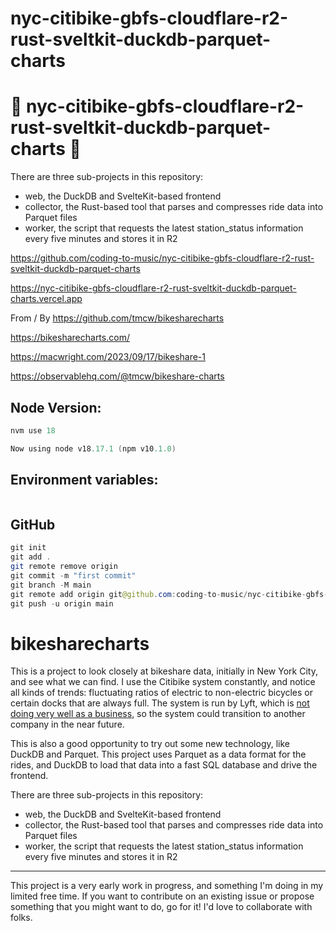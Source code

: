 # nyc-citibike-gbfs-cloudflare-r2-rust-sveltkit-duckdb-parquet-charts

# 🚀 nyc-citibike-gbfs-cloudflare-r2-rust-sveltkit-duckdb-parquet-charts 🚀

There are three sub-projects in this repository:

- web, the DuckDB and SvelteKit-based frontend
- collector, the Rust-based tool that parses and compresses ride data into Parquet files
- worker, the script that requests the latest station_status information every five minutes and stores it in R2

https://github.com/coding-to-music/nyc-citibike-gbfs-cloudflare-r2-rust-sveltkit-duckdb-parquet-charts

https://nyc-citibike-gbfs-cloudflare-r2-rust-sveltkit-duckdb-parquet-charts.vercel.app

From / By https://github.com/tmcw/bikesharecharts

https://bikesharecharts.com/

https://macwright.com/2023/09/17/bikeshare-1

https://observablehq.com/@tmcw/bikeshare-charts

<!-- <div style="text-align:center;">
  <img src="/images/chakra.jpg" alt="Image" />
  <p><em>Chakra Component Library with Next.js</em></p>
</div> -->

## Node Version:

```java
nvm use 18

Now using node v18.17.1 (npm v10.1.0)
```

## Environment variables:

```java

```

## GitHub

```java
git init
git add .
git remote remove origin
git commit -m "first commit"
git branch -M main
git remote add origin git@github.com:coding-to-music/nyc-citibike-gbfs-cloudflare-r2-rust-sveltkit-duckdb-parquet-charts.git
git push -u origin main
```

# bikesharecharts

This is a project to look closely at bikeshare data, initially
in New York City, and see what we can find. I use the Citibike
system constantly, and notice all kinds of trends: fluctuating
ratios of electric to non-electric bicycles or certain docks that
are always full. The system is run by Lyft, which is [not
doing very well as a business](https://www.curbed.com/2023/04/lyft-bike-share-citi-bike.html), so the
system could transition to another company in the near future.

This is also a good opportunity to try out some new technology, like DuckDB
and Parquet. This project uses Parquet as a data format for the rides,
and DuckDB to load that data into a fast SQL database and drive the frontend.

There are three sub-projects in this repository:

- web, the DuckDB and SvelteKit-based frontend
- collector, the Rust-based tool that parses and compresses ride data into Parquet files
- worker, the script that requests the latest station_status information every five minutes and stores it in R2

---

This project is a very early work in progress, and something I'm
doing in my limited free time. If you want to contribute on an
existing issue or propose something that you might want to do,
go for it! I'd love to collaborate with folks.
